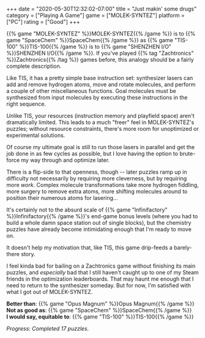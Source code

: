+++
date = "2020-05-30T12:32:02-07:00"
title = "Just makin' some drugs"
category = ["Playing A Game"]
game = ["MOLEK-SYNTEZ"]
platform = ["PC"]
rating = ["Good"]
+++

{{% game "MOLEK-SYNTEZ" %}}MOLEK-SYNTEZ{{% /game %}} is to {{% game "SpaceChem" %}}SpaceChem{{% /game %}} as {{% game "TIS-100" %}}TIS-100{{% /game %}} is to {{% game "SHENZHEN I/O" %}}SHENZHEN I/O{{% /game %}}.  If you've played {{% tag "Zachtronics" %}}Zachtronics{{% /tag %}} games before, this analogy should be a fairly complete description.

Like TIS, it has a pretty simple base instruction set: synthesizer lasers can add and remove hydrogen atoms, move and rotate molecules, and perform a couple of other miscellaneous functions.  Goal molecules must be synthesized from input molecules by executing these instructions in the right sequence.

<i>Un</i>like TIS, your resources (instruction memory and playfield space) aren't dramatically limited.  This leads to a much "freer" feel in MOLEK-SYNTEZ's puzzles; without resource constraints, there's more room for unoptimized or experimental solutions.

Of course my ultimate goal is still to run those lasers in parallel and get the job done in as few cycles as possible, but I love having the option to brute-force my way through and optimize later.

There is a flip-side to that openness, though -- later puzzles ramp up in difficulty not necessarily by requiring more cleverness, but by requiring more <i>work</i>.  Complex molecule transformations take more hydrogen fiddling, more surgery to remove extra atoms, more shifting molecules around to position their numerous atoms for lasering...

It's certainly not to the absurd scale of {{% game "Infinifactory" %}}Infinifactory{{% /game %}}'s end-game bonus levels (where you had to build a whole damn space station out of single blocks), but the chemistry puzzles have already become intimidating enough that I'm ready to move on.

It doesn't help my motivation that, like TIS, this game drip-feeds a barely-there story.

I feel kinda bad for bailing on a Zachtronics game without finishing its main puzzles, and <i>especially</i> bad that I still haven't caught up to one of my Steam friends in the optimization leaderboards.  That may haunt me enough that I need to return to the synthesizer someday.  But for now, I'm satisfied with what I got out of MOLEK-SYNTEZ.

<b>Better than</b>: {{% game "Opus Magnum" %}}Opus Magnum{{% /game %}}  
<b>Not as good as</b>: {{% game "SpaceChem" %}}SpaceChem{{% /game %}}  
<b>I would say, equitable to</b>: {{% game "TIS-100" %}}TIS-100{{% /game %}}

<i>Progress: Completed 17 puzzles.</i>
